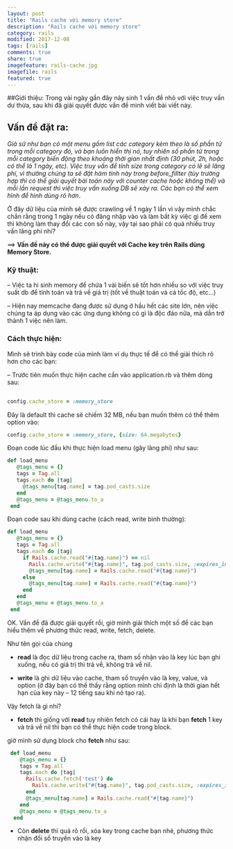 ```yaml
---
layout: post
title: "Rails cache với memory store"
description: "Rails cache với memory store"
category: rails
modified: 2017-12-08
tags: [rails]
comments: true
share: true
imagefeature: rails-cache.jpg
imagefile: rails
featured: true
---
```


##Giới thiệu: Trong vài ngày gần đây nảy sinh 1 vấn đề nhỏ với việc truy vấn dư thừa, sau khi đã giải quyết được vấn đề mình viết bài viết này.

## Vấn đề đặt ra:
*Giả sử như bạn có một menu gồm list các category kèm theo là số phần tử trong mỗi category đó, và bạn luôn hiển thị nó, tuy nhiên số phần tử trong mỗi category biến động theo khoảng thời gian nhất định (30 phút, 2h, hoặc có thể là 1 ngày, etc). Việc truy vấn để tính size trong category có lẽ sẽ lãng phí, vì thường chúng ta sẽ đặt hàm tính này trong before_fillter (tùy trường hợp thì có thể giải quyết bài toán này với counter cache hoặc không thể) và mỗi lần request thì việc truy vấn xuống DB sẽ xảy ra. Các bạn có thể xem hình để hình dùng rõ hơn*.

Ở đây dữ liệu của mình sẽ được crawling về 1 ngày 1 lần vì vậy mình chắc chắn rằng trong 1 ngày nếu có đăng nhập vào và làm bất kỳ việc gì để xem thì không làm thay đổi các con số này, vậy tại sao phải có quá nhiều truy vấn lãng phí nhỉ?

==> **Vấn đề này có thể được giải quyết với Cache key trên Rails dùng Memory Store.**

### Kỹ thuật:
– Việc ta hi sinh memory để chứa 1 vài biến sẽ tốt hơn nhiều so với việc truy suất db để tính toán và trả về giá trị (tốt về thuật toán và cả tốc độ, etc…)

– Hiện nay memcache đang được sử dụng ở hầu hết các site lớn, nên việc chúng ta áp dụng vào các ứng dụng không có gì là độc đáo nữa, mà dần trở thành 1 việc nên làm.

### Cách thực hiện:

Mình sẽ trình bày code của mình làm ví dụ thực tế để có thể giải thích rõ hơn cho các bạn:

– Trước tiên muốn thực hiện cache cần vào application.rb và thêm dòng sau:


```Ruby
	
config.cache_store = :memory_store
```
Đây là default thì cache sẽ chiếm 32 MB, nếu bạn muốn thêm có thể thêm option vào:
```Ruby
config.cache_store = :memory_store, {size: 64.megabytes}
```


Đoạn code lúc đầu khi thực hiện load menu (gây lãng phí) như sau:
```Ruby 
def load_menu
   @tags_menu = {}
   tags = Tag.all
   tags.each do |tag|
     @tags_menu[tag.name] = tag.pod_casts.size
   end
   @tags_menu = @tags_menu.to_a
 end
 ```
 Đoạn code sau khi dùng cache (cách read, write bình thường):
 ```Ruby
 def load_menu
    @tags_menu = {}
    tags = Tag.all
    tags.each do |tag|
      if Rails.cache.read("#{tag.name}") == nil
        Rails.cache.write("#{tag.name}", tag.pod_casts.size, :expires_in => 12.hours)
        @tags_menu[tag.name] = Rails.cache.read("#{tag.name}")
      else
        @tags_menu[tag.name] = Rails.cache.read("#{tag.name}")
      end
    end
    @tags_menu = @tags_menu.to_a
  end
  ```
  OK. Vấn đề đã được giải quyết rồi, giờ mình giải thích một số để các bạn hiểu thêm về phương thức read, write, fetch, delete.

Như tên gọi của chúng

* **read** là đọc dữ liệu trong cache ra, tham số nhận vào là key lúc bạn ghi xuống, nếu có giá trị thì trả về, không trả về nil.

* **write** là ghi dữ liệu vào cache, tham số truyền vào là key, value, và option (ở đây bạn có thể thấy rằng option mình chỉ định là thời gian hết hạn của key này – 12 tiếng sau khi nó tạo ra).

Vậy fetch là gì nhỉ?

* **fetch** thì giống với **read** tuy nhiên fetch có cái hay là khi bạn **fetch** 1 key và trả về nil thì bạn có thể thực hiện code trong block.

giờ mình sử dụng block cho **fetch** như sau:

```Ruby
 def load_menu
    @tags_menu = {}
    tags = Tag.all
    tags.each do |tag|
      Rails.cache.fetch('test') do
        Rails.cache.write("#{tag.name}", tag.pod_casts.size, :expires_in => 12.hours)
      end
      @tags_menu[tag.name] = Rails.cache.read("#{tag.name}")
    end
    @tags_menu = @tags_menu.to_a
  end
  ```
  
  * Còn **delete** thì quá rõ rồi, xóa key trong cache bạn nhé, phương thức nhận đối số truyền vào là key
